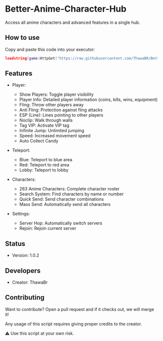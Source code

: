 # Better-Anime-Character-Hub

Access all anime characters and advanced features in a single hub.

## How to use

Copy and paste this code into your executor:

```lua
loadstring(game:HttpGet("https://raw.githubusercontent.com/ThawaBR/Better-Anime-Character-Hub/main/source"))()
```

## Features
- Player:
  - Show Players: Toggle player visibility
  - Player Info: Detailed player information (coins, kills, wins, equipment)
  - Fling: Throw other players away
  - Anti Fling: Protection against fling attacks
  - ESP (Line): Lines pointing to other players
  - Noclip: Walk through walls
  - Tag VIP: Activate VIP tag
  - Infinite Jump: Unlimited jumping
  - Speed: Increased movement speed
  - Auto Collect Candy

- Teleport:
  - Blue: Teleport to blue area
  - Red: Teleport to red area
  - Lobby: Teleport to lobby

- Characters:
  - 263 Anime Characters: Complete character roster
  - Search System: Find characters by name or number
  - Quick Send: Send character combinations
  - Mass Send: Automatically send all characters

- Settings:
  - Server Hop: Automatically switch servers
  - Rejoin: Rejoin current server

## Status
- Version: 1.0.2

## Developers
- Creator: ThawaBr

## Contributing
Want to contribute? Open a pull request and if it checks out, we will merge it!

Any usage of this script requires giving proper credits to the creator.

⚠️ Use this script at your own risk.
